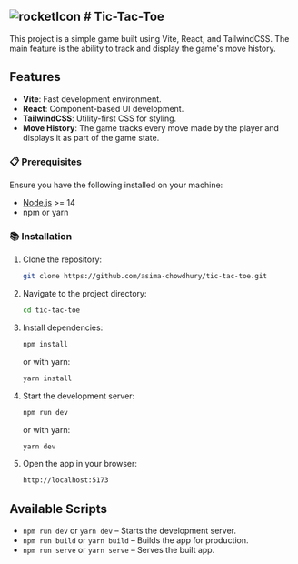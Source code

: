 ## ![rocketIcon][rocketicon-shield] # Tic-Tac-Toe

This project is a simple game built using Vite, React, and TailwindCSS. The main feature is the ability to track and display the game's move history.

## Features

- **Vite**: Fast development environment.
- **React**: Component-based UI development.
- **TailwindCSS**: Utility-first CSS for styling.
- **Move History**: The game tracks every move made by the player and displays it as part of the game state.

### 📋 Prerequisites

Ensure you have the following installed on your machine:

- [Node.js](https://nodejs.org/) >= 14
- npm or yarn

### 📚 Installation

1. Clone the repository:

   ```bash
   git clone https://github.com/asima-chowdhury/tic-tac-toe.git
   ```

2. Navigate to the project directory:

   ```bash
   cd tic-tac-toe
   ```

3. Install dependencies:

   ```bash
   npm install
   ```

   or with yarn:

   ```bash
   yarn install
   ```

4. Start the development server:

   ```bash
   npm run dev
   ```

   or with yarn:

   ```bash
   yarn dev
   ```

5. Open the app in your browser:

   ```bash
   http://localhost:5173
   ```

## Available Scripts

- `npm run dev` or `yarn dev` – Starts the development server.
- `npm run build` or `yarn build` – Builds the app for production.
- `npm run serve` or `yarn serve` – Serves the built app.


[rocketicon-shield]: https://img.icons8.com/?size=24&id=bY5t0noHcfXn&format=png